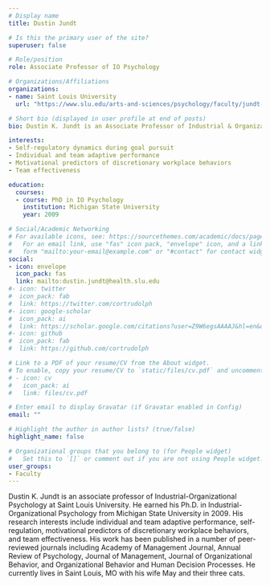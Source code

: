```yaml
---
# Display name
title: Dustin Jundt

# Is this the primary user of the site?
superuser: false

# Role/position
role: Associate Professor of IO Psychology

# Organizations/Affiliations
organizations:
- name: Saint Louis University
  url: "https://www.slu.edu/arts-and-sciences/psychology/faculty/jundt-dustin.php"

# Short bio (displayed in user profile at end of posts)
bio: Dustin K. Jundt is an Associate Professor of Industrial & Organizational Psychology at Saint Louis University.

interests:
- Self-regulatory dynamics during goal pursuit
- Individual and team adaptive performance
- Motivational predictors of discretionary workplace behaviors
- Team effectiveness

education:
  courses:
  - course: PhD in IO Psychology
    institution: Michigan State University
    year: 2009

# Social/Academic Networking
# For available icons, see: https://sourcethemes.com/academic/docs/page-builder/#icons
#   For an email link, use "fas" icon pack, "envelope" icon, and a link in the
#   form "mailto:your-email@example.com" or "#contact" for contact widget.
social:
- icon: envelope
  icon_pack: fas
  link: mailto:dustin.jundt@health.slu.edu
#- icon: twitter
#  icon_pack: fab
#  link: https://twitter.com/cortrudolph
#- icon: google-scholar
#  icon_pack: ai
#  link: https://scholar.google.com/citations?user=Z9W6egsAAAAJ&hl=en&oi=ao
#- icon: github
#  icon_pack: fab
#  link: https://github.com/cortrudolph

# Link to a PDF of your resume/CV from the About widget.
# To enable, copy your resume/CV to `static/files/cv.pdf` and uncomment the lines below.
# - icon: cv
#   icon_pack: ai
#   link: files/cv.pdf

# Enter email to display Gravatar (if Gravatar enabled in Config)
email: ""

# Highlight the author in author lists? (true/false)
highlight_name: false

# Organizational groups that you belong to (for People widget)
#   Set this to `[]` or comment out if you are not using People widget.
user_groups:
- Faculty
---
```


Dustin K. Jundt is an associate professor of Industrial-Organizational Psychology at Saint Louis University.   He earned his Ph.D. in Industrial-Organizational Psychology from Michigan State University in 2009.  His research interests include individual and team adaptive performance, self-regulation, motivational predictors of discretionary workplace behaviors, and team effectiveness.  His work has been published in a number of peer-reviewed journals including Academy of Management Journal, Annual Review of Psychology, Journal of Management, Journal of Organizational Behavior, and Organizational Behavior and Human Decision Processes.  He currently lives in Saint Louis, MO with his wife May and their three cats.
